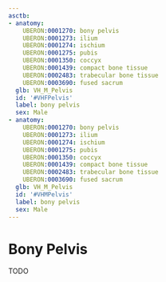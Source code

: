 ```yaml
---
asctb:
- anatomy:
    UBERON:0001270: bony pelvis
    UBERON:0001273: ilium
    UBERON:0001274: ischium
    UBERON:0001275: pubis
    UBERON:0001350: coccyx
    UBERON:0001439: compact bone tissue
    UBERON:0002483: trabecular bone tissue
    UBERON:0003690: fused sacrum
  glb: VH_M_Pelvis
  id: '#VHFPelvis'
  label: bony pelvis
  sex: Male
- anatomy:
    UBERON:0001270: bony pelvis
    UBERON:0001273: ilium
    UBERON:0001274: ischium
    UBERON:0001275: pubis
    UBERON:0001350: coccyx
    UBERON:0001439: compact bone tissue
    UBERON:0002483: trabecular bone tissue
    UBERON:0003690: fused sacrum
  glb: VH_M_Pelvis
  id: '#VHMPelvis'
  label: bony pelvis
  sex: Male
---
```


# Bony Pelvis

TODO